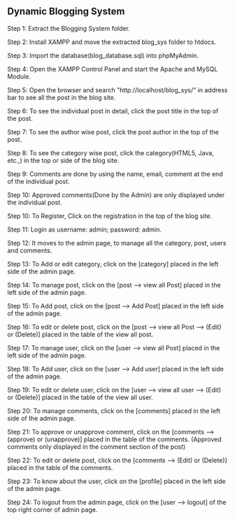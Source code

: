 ## Dynamic Blogging System

Step 1: Extract the Blogging System folder.

Step 2: Install XAMPP and move the extracted blog_sys folder to htdocs.

Step 3: Import the database(blog_database.sql) into phpMyAdmin.

Step 4: Open the XAMPP Control Panel and start the Apache and MySQL Module.

Step 5: Open the browser and search "http://localhost/blog_sys/" in address bar to see all the post in the blog site.

Step 6: To see the individual post in detail, click the post title in the top of the post.

Step 7:	To see the author wise post, click the post author in the top of the post.

Step 8: To see the category wise post, click the category(HTML5, Java, etc.,) in the top or side of the blog site.

Step 9: Comments are done by using the name, email, comment at the end of the individual post.

Step 10: Approved comments(Done by the Admin) are only displayed under the individual post.

Step 10: To Register, Click on the registration in the top of the blog site.

Step 11: Login as username: admin; password: admin.

Step 12: It moves to the admin page, to manage all the category, post, users and comments.

Step 13: To Add or edit category, click on the [category] placed in the left side of the admin page.

Step 14: To manage post, click on the [post --> view all Post] placed in the left side of the admin page.

Step 15: To Add post, click on the [post --> Add Post] placed in the left side of the admin page.

Step 16: To edit or delete post, click on the [post --> view all Post --> (Edit) or (Delete)] placed in the table of the view all post.

Step 17: To manage user, click on the [user --> view all Post] placed in the left side of the admin page.

Step 18: To Add user, click on the [user --> Add user] placed in the left side of the admin page.

Step 19: To edit or delete user, click on the [user --> view all user --> (Edit) or (Delete)] placed in the table of the view all user.

Step 20: To manage comments, click on the [comments] placed in the left side of the admin page.

Step 21: To approve or unapprove comment, click on the [comments --> (approve) or (unapprove)] placed in the table of the comments.
		(Approved comments only displayed in the comment section of the post)

Step 22: To edit or delete post, click on the [comments --> (Edit) or (Delete)] placed in the table of the comments.

Step 23: To know about the user, click on the [profile] placed in the left side of the admin page.

Step 24: To logout from the admin page, click on the [user --> logout] of the top right corner of  admin page.
